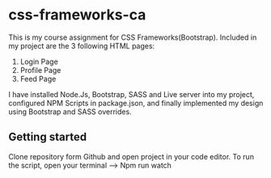 # css-frameworks-ca
This is my course assignment for CSS Frameworks(Bootstrap).
Included in my project are the 3 following HTML pages:
1. Login Page
2. Profile Page
3. Feed Page

I have installed Node.Js, Bootstrap, SASS and Live server into my project, configured NPM Scripts in package.json,
and finally implemented my design using Bootstrap and SASS overrides. 

## Getting started
Clone repository form Github and open project in your code editor. To run the script, open your terminal --> Npm run watch 
